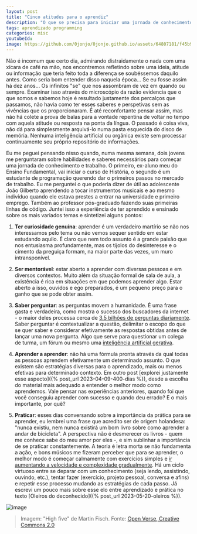 ```yaml
---
layout: post
title: "Cinco atitudes para o aprendiz"
description: "O que se precisa para iniciar uma jornada de conhecimento"
tags: aprendizado programming
categories: misc
youtubeId:
image: https://github.com/0jonjo/0jonjo.github.io/assets/64807181/f45b9ebc-0936-4796-9e23-a3ea2af5c97f
---
```


Não é incomum que certo dia, admirando distraidamente o nada com uma xícara de café na mão, nos encontremos refletindo sobre uma ideia, atitude ou informação que teria feito toda a diferença se soubéssemos daquilo antes. Como seria bom entender disso naquela época... Se eu fosse assim há dez anos... Os infinitos "se" que nos assombram de vez em quando ou sempre. Examinar isso através do microscópio da razão evidencia que o que somos e sabemos hoje é resultado justamente dos percalços que passamos, não havia como ter esses saberes e perspetivas sem as vivências que os proporcionaram. É até reconfortante pensar assim, mas não há colete a prova de balas para a vontade repentina de voltar no tempo com aquela atitude ou resposta na ponta da língua. O passado é coisa viva, não dá para simplesmente arquivá-lo numa pasta esquecida do disco de memória. Nenhuma inteligência artificial ou orgânica existe sem processar continuamente seu próprio repositório de informações.

Eu me peguei pensando nisso quando, numa mesma semana, dois jovens me perguntaram sobre habilidades e saberes necessários para começar uma jornada de conhecimento e trabalho. O primeiro, ex-aluno meu do Ensino Fundamental, vai iniciar o curso de História, o segundo é um estudante de programação querendo dar o primeiros passos no mercado de trabalho. Eu me perguntei o que poderia dizer de útil ao adolescente João Gilberto aprendendo a tocar instrumentos musicais e ao mesmo indivíduo quando ele estava prestes a entrar na universidade e primeiro emprego. Também ao professor pós-graduado fazendo suas primeiras linhas de código. Juntei isso a experiência de ter aprendido e ensinado sobre os mais variados temas e sintetizei alguns pontos:

1. **Ter curiosidade genuína**: aprender é um verdadeiro martírio se não nos interessamos pelo tema ou não vemos sequer sentido em estar estudando aquilo. É claro que nem todo assunto é a grande paixão que nos entusiasma profundamente, mas os tijolos do desinteresse e o cimento da preguiça formam, na maior parte das vezes, um muro intransponível.

2. **Ser mentorável**: estar aberto a aprender com diversas pessoas e em diversos contextos. Muito além da situação formal de sala de aula, a existência é rica em situações em que podemos aprender algo. Estar aberto a isso, ouvidos e ego preparados, é um pequeno preço para o ganho que se pode obter assim.

3. **Saber perguntar**: as perguntas movem a humanidade. É uma frase gasta e verdadeira, como mostra o sucesso dos buscadores da internet - o maior deles processa cerca de [3.5 bilhões de perguntas diariamente](https://www.websiterating.com/pt/research/google-search-engine-statistics/). Saber perguntar é contextualizar a questão, delimitar o escopo do que se quer saber e considerar efetivamente as respostas obtidas antes de lançar uma nova pergunta. Algo que serve para questionar um colega de turma, um fórum ou mesmo uma [inteligência artificial gerativa](https://canaltech.com.br/inteligencia-artificial/o-que-e-ia-generativa/).

4. **Aprender a aprender**: não há uma fórmula pronta através da qual todas as pessoas aprendem efetivamente um determinado assunto. O que existem são estratégias diversas para o aprendizado, mais ou menos efetivas para determinado contexto. Em outro post [explorei justamente esse aspecto]({% post_url 2023-04-09-400-dias %}), desde a escolha do material mais adequado a entender o melhor modo como aprendemos. Vale pensar nas experiências anteriores, quando foi que você conseguiu aprender com sucesso e quando deu errado? E o mais importante, por quê?

5. **Praticar**: esses dias conversando sobre a importância da prática para se aprender, eu lembrei uma frase que acredito ser de origem holandesa: "nunca existiu, nem nunca existirá um bom livro sobre como aprender a andar de bicicleta". A perspectiva não é desmerecer os livros - quem me conhece sabe do meu amor por eles -, e sim sublinhar a importância de se praticar constantemente. A teoria é letra morta se não fundamenta a ação, e bons músicos me fizeram perceber que para se aprender, o melhor modo é começar calmamente com exercícios simples e [ir aumentando a velocidade e complexidade gradualmente](https://www.youtube.com/watch?v=uNuXYT5xPbo). Há um ciclo virtuoso entre se deparar com um conhecimento (seja lendo, assistindo, ouvindo, etc.), tentar fazer (exercício, projeto pessoal, conversa e afins) e repetir esse processo mudando as estratégias de cada passo. Já escrevi um pouco mais sobre esse elo entre aprendizado e prática no texto [Oleiros do deconhecido]({% post_url 2023-05-20-oleiros %}).

![image](https://github.com/0jonjo/0jonjo.github.io/assets/64807181/f45b9ebc-0936-4796-9e23-a3ea2af5c97f)
>Imagem: "High five" de Martin Fisch. Fonte: [Open Verse, Creative Commons 2.0](https://openverse.org/image/0d46348d-efb5-43ae-9f0d-5206a8741299)
